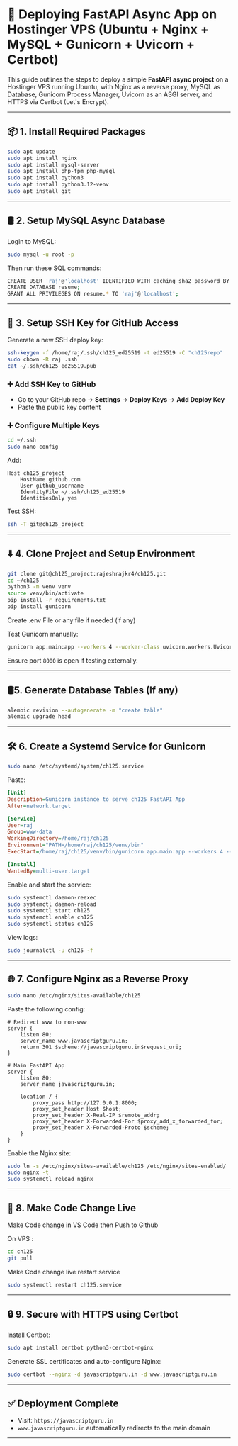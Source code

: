 # 🚀 Deploying FastAPI Async App on Hostinger VPS (Ubuntu + Nginx + MySQL + Gunicorn + Uvicorn + Certbot)

This guide outlines the steps to deploy a simple **FastAPI async project** on a Hostinger VPS running Ubuntu, with Nginx as a reverse proxy, MySQL as Database, Gunicorn Process Manager, Uvicorn as an ASGI server, and HTTPS via Certbot (Let's Encrypt).

---

## 📦 1. Install Required Packages

```bash
sudo apt update
sudo apt install nginx
sudo apt install mysql-server
sudo apt install php-fpm php-mysql
sudo apt install python3
sudo apt install python3.12-venv
sudo apt install git
```

---

## 🛢️ 2. Setup MySQL Async Database

Login to MySQL:

```bash
sudo mysql -u root -p
```

Then run these SQL commands:

```bash
CREATE USER 'raj'@'localhost' IDENTIFIED WITH caching_sha2_password BY 'raj123';
CREATE DATABASE resume;
GRANT ALL PRIVILEGES ON resume.* TO 'raj'@'localhost';
```

---

## 🔐 3. Setup SSH Key for GitHub Access

Generate a new SSH deploy key:

```bash
ssh-keygen -f /home/raj/.ssh/ch125_ed25519 -t ed25519 -C "ch125repo"
sudo chown -R raj .ssh
cat ~/.ssh/ch125_ed25519.pub
```

### ➕ Add SSH Key to GitHub

- Go to your GitHub repo → **Settings** → **Deploy Keys** → **Add Deploy Key**
- Paste the public key content

### ➕ Configure Multiple Keys

```bash
cd ~/.ssh
sudo nano config
```

Add:

```ssh
Host ch125_project
    HostName github.com
    User github_username
    IdentityFile ~/.ssh/ch125_ed25519
    IdentitiesOnly yes
```

Test SSH:

```bash
ssh -T git@ch125_project
```

---

## ⬇️ 4. Clone Project and Setup Environment

```bash
git clone git@ch125_project:rajeshrajkr4/ch125.git
cd ~/ch125
python3 -m venv venv
source venv/bin/activate
pip install -r requirements.txt
pip install gunicorn
```

Create .env File or any file if needed (if any)

Test Gunicorn manually:

```bash
gunicorn app.main:app --workers 4 --worker-class uvicorn.workers.UvicornWorker --bind 0.0.0.0:8000
```

Ensure port `8000` is open if testing externally.

---

## 🛢️5. Generate Database Tables (If any)

```bash
alembic revision --autogenerate -m "create table"
alembic upgrade head
```

---

## 🛠️ 6. Create a Systemd Service for Gunicorn

```bash
sudo nano /etc/systemd/system/ch125.service
```

Paste:

```ini
[Unit]
Description=Gunicorn instance to serve ch125 FastAPI App
After=network.target

[Service]
User=raj
Group=www-data
WorkingDirectory=/home/raj/ch125
Environment="PATH=/home/raj/ch125/venv/bin"
ExecStart=/home/raj/ch125/venv/bin/gunicorn app.main:app --workers 4 --worker-class uvicorn.workers.UvicornWorker --bind 127.0.0.1:8000

[Install]
WantedBy=multi-user.target
```

Enable and start the service:

```bash
sudo systemctl daemon-reexec
sudo systemctl daemon-reload
sudo systemctl start ch125
sudo systemctl enable ch125
sudo systemctl status ch125
```

View logs:

```bash
sudo journalctl -u ch125 -f
```

---

## 🌐 7. Configure Nginx as a Reverse Proxy

```bash
sudo nano /etc/nginx/sites-available/ch125
```

Paste the following config:

```nginx
# Redirect www to non-www
server {
    listen 80;
    server_name www.javascriptguru.in;
    return 301 $scheme://javascriptguru.in$request_uri;
}

# Main FastAPI App
server {
    listen 80;
    server_name javascriptguru.in;

    location / {
        proxy_pass http://127.0.0.1:8000;
        proxy_set_header Host $host;
        proxy_set_header X-Real-IP $remote_addr;
        proxy_set_header X-Forwarded-For $proxy_add_x_forwarded_for;
        proxy_set_header X-Forwarded-Proto $scheme;
    }
}
```

Enable the Nginx site:

```bash
sudo ln -s /etc/nginx/sites-available/ch125 /etc/nginx/sites-enabled/
sudo nginx -t
sudo systemctl reload nginx
```

---

## 🔄 8. Make Code Change Live

Make Code change in VS Code then Push to Github

On VPS :

```bash
cd ch125
git pull
```

Make Code change live restart service

```bash
sudo systemctl restart ch125.service
```

---

## 🔒 9. Secure with HTTPS using Certbot

Install Certbot:

```bash
sudo apt install certbot python3-certbot-nginx
```

Generate SSL certificates and auto-configure Nginx:

```bash
sudo certbot --nginx -d javascriptguru.in -d www.javascriptguru.in
```

---

## ✅ Deployment Complete

- Visit: `https://javascriptguru.in`
- `www.javascriptguru.in` automatically redirects to the main domain

---
